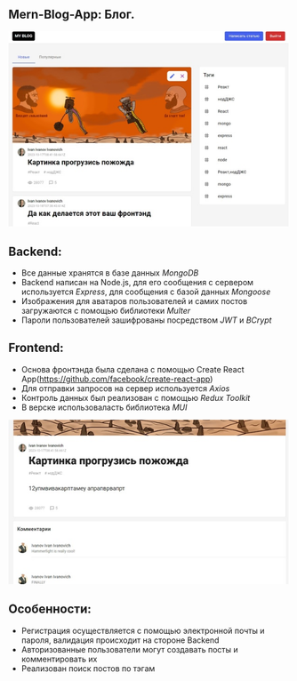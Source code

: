 ## Mern-Blog-App: Блог.

![Preview](./doc_pics/App-Homepage.jpg)

## Backend:
- Все данные хранятся в базе данных *MongoDB*
- Backend написан на Node.js, для его сообщения с сервером используется *Express*, для сообщения с базой данных *Mongoose*
- Изображения для аватаров пользователей и самих постов загружаются с помощью библиотеки *Multer*
- Пароли пользователей зашифрованы посредством *JWT* и *BCrypt*

## Frontend:
- Основа фронтэнда была сделана с помощью Create React App(https://github.com/facebook/create-react-app)
- Для отправки запросов на сервер используется *Axios*
- Контроль данных был реализован с помощью *Redux Toolkit*
- В верске использоваласть библиотека *MUI*

![Preview](./doc_pics/App-comments.jpg)

## Особенности:
- Регистрация осуществляется с помощью электронной почты и пароля, валидация происходит на стороне Backend
- Авторизованные пользователи могут создавать посты и комментировать их
- Реализован поиск постов по тэгам

